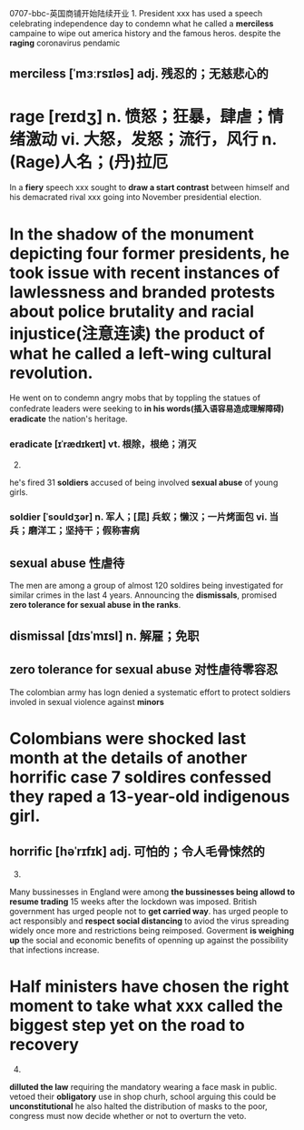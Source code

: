0707-bbc-英国商铺开始陆续开业
1.
President xxx has used a speech celebrating independence day to condemn what he called a **merciless** campaine to wipe out america history and the famous heros.
despite the **raging** coronavirus pendamic
## merciless [ˈmɜːrsɪləs] adj. 残忍的；无慈悲心的
# rage [reɪdʒ] n. 愤怒；狂暴，肆虐；情绪激动  vi. 大怒，发怒；**流行，风行**  n. (Rage)人名；(丹)拉厄
In a **fiery** speech xxx sought to **draw a start contrast** between himself and his demacrated rival xxx going into November presidential election.
# In the shadow of the monument depicting four former presidents, he took issue with recent instances of lawlessness and **branded** protests about police brutality and **racial injustice(注意连读)** the product of what he called a left-wing cultural revolution.
He went on to condemn angry mobs that by toppling the statues of confedrate leaders were seeking to **in his words(插入语容易造成理解障碍)** **eradicate** the nation's heritage.
### eradicate [ɪˈrædɪkeɪt] vt. 根除，根绝；消灭
2.
he's fired 31 **soldiers** accused of being involved **sexual abuse** of young girls.
### soldier [ˈsoʊldʒər]  n. 军人；[昆] 兵蚁；懒汉；一片烤面包  vi. 当兵；磨洋工；坚持干；假称害病
## sexual abuse 性虐待
The men are among a group of almost 120 soldires being investigated for similar crimes in the last 4 years.
Announcing the **dismissals**, promised **zero tolerance for sexual abuse** **in the ranks**.
## dismissal [dɪsˈmɪsl]  n. 解雇；免职
## zero tolerance for sexual abuse 对性虐待零容忍
The colombian army has logn denied a systematic effort to protect soldiers involed in sexual violence against **minors**
# Colombians were shocked last month **at the details of** another **horrific** case 7 soldires **confessed** they raped **a 13-year-old** **indigenous** girl.
## horrific [həˈrɪfɪk] adj. 可怕的；令人毛骨悚然的
3.
Many bussinesses in England were among **the bussinesses being allowd to resume trading** 15 weeks after the lockdown was imposed.
British government has urged people not to **get carried way**.
has urged people to act responsibly and **respect social distancing** to aviod the virus spreading widely once more and restrictions being reimposed.
Goverment **is weighing up** the social and economic benefits of openning up against the possibility that infections increase.
# Half ministers have chosen the right moment to take what xxx called **the biggest step yet** on the road to recovery
4.
**dilluted the law** requiring the mandatory wearing a face mask in public.
vetoed their **obligatory** use in shop churh, school arguing this could be **unconstitutional**
he also halted the distribution of masks to the poor, congress must now decide whether or not to overturn the veto.
